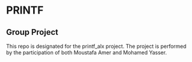 # PRINTF
## Group Project
This repo is designated for the printf_alx project.
The project is performed by the participation of both Moustafa Amer and Mohamed Yasser.
